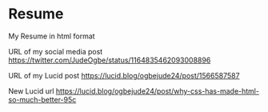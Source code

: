 # Resume
My Resume in html format 

URL of my social media post
https://twitter.com/JudeOgbe/status/1164835462093008896

URL of my Lucid post
https://lucid.blog/ogbejude24/post/1566587587

New Lucid url
https://lucid.blog/ogbejude24/post/why-css-has-made-html-so-much-better-95c
